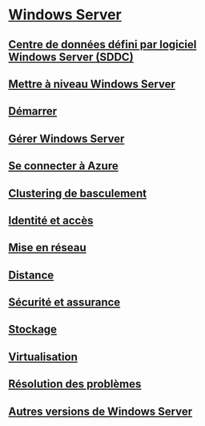 # [Windows Server](windows-server.md)
## [Centre de données défini par logiciel Windows Server (SDDC)](sddc.md)
## [Mettre à niveau Windows Server](upgrade/upgrade-overview.md)
## [Démarrer](get-started/Server-Basics.md)
## [Gérer Windows Server](administration/manage-windows-server.md)
## [Se connecter à Azure](azure-hybrid-services/index.md)
## [Clustering de basculement](failover-clustering/failover-clustering-overview.md)
## [Identité et accès](identity/Identity-and-Access.md)
## [Mise en réseau](networking/Networking.md)
## [Distance](remote/index.md)
## [Sécurité et assurance](security/security-and-assurance.md)
## [Stockage](storage/storage.md)
## [Virtualisation](virtualization/virtualization.md)
## [Résolution des problèmes](troubleshoot/windows-server-troubleshooting.md)
## [Autres versions de Windows Server](windows-server-versions.md)